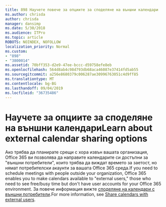 ```yaml
---
title: 898 Научете повече за опциите за споделяне на външни календари
ms.author: chrisda
author: chrisda
manager: dansimp
ms.date: 5/30/2018
ms.audience: ITPro
ms.topic: article
ROBOTS: NOINDEX, NOFOLLOW
localization_priority: Normal
ms.custom:
- "898"
- "3800014"
ms.assetid: 70bff353-d2e9-47ee-bccc-d59758efe8eb
ms.openlocfilehash: 564d8ab4c98d793db68aca46087e37414fd5ab55
ms.sourcegitcommit: a256e8680379c006287ae30996763051c4d9ff85
ms.translationtype: MT
ms.contentlocale: bg-BG
ms.lasthandoff: 09/04/2019
ms.locfileid: "36735486"
---
```

# <a name="learn-about-external-calendar-sharing-options"></a><span data-ttu-id="fa884-102">Научете за опциите за споделяне на външни календари</span><span class="sxs-lookup"><span data-stu-id="fa884-102">Learn about external calendar sharing options</span></span>

<span data-ttu-id="fa884-103">Ако трябва да планирате срещи с хора извън вашата организация, Office 365 ви позволява да направите календарите си достъпни за "външни потребители", които трябва да виждат времето за заетост, но нямат потребителски акаунти за вашата Office 365 среда.</span><span class="sxs-lookup"><span data-stu-id="fa884-103">If you need to schedule meetings with people outside your organization, Office 365 enables you to make calendars available to "external users," those who need to see free/busy time but don't have user accounts for your Office 365 environment.</span></span> <span data-ttu-id="fa884-104">За повече информация вижте [споделяне на календари с външни потребители](https://docs.microsoft.com/office365/admin/manage/share-calendars-with-external-users).</span><span class="sxs-lookup"><span data-stu-id="fa884-104">For more information, see [Share calendars with external users](https://docs.microsoft.com/office365/admin/manage/share-calendars-with-external-users).</span></span>
